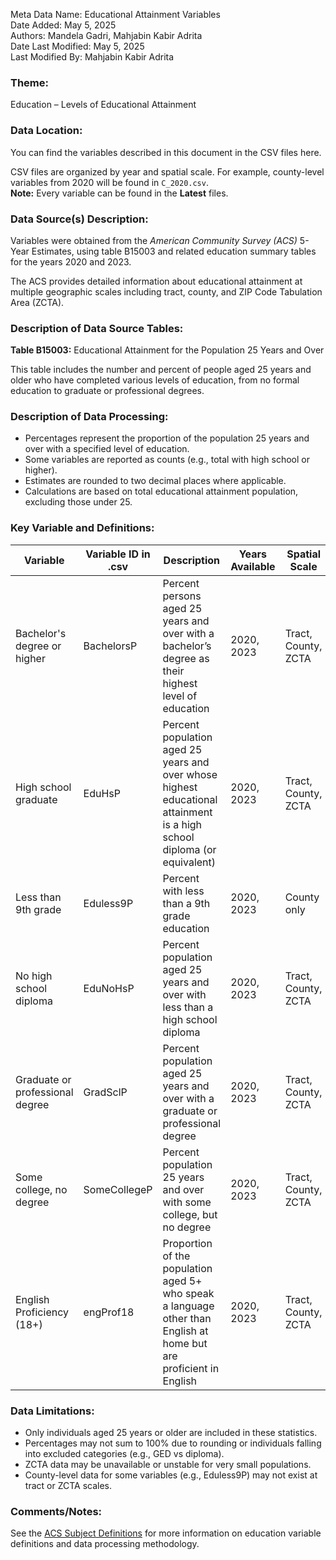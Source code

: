 Meta Data Name: Educational Attainment Variables  
Date Added: May 5, 2025    
Authors: Mandela Gadri, Mahjabin Kabir Adrita   
Date Last Modified: May 5, 2025    
Last Modified By: Mahjabin Kabir Adrita


### Theme:  
Education – Levels of Educational Attainment

### Data Location:  
You can find the variables described in this document in the CSV files here.

CSV files are organized by year and spatial scale. For example, county-level variables from 2020 will be found in `C_2020.csv`.  
**Note:** Every variable can be found in the **Latest** files.

### Data Source(s) Description:  
Variables were obtained from the *American Community Survey (ACS)* 5-Year Estimates, using table B15003 and related education summary tables for the years 2020 and 2023.

The ACS provides detailed information about educational attainment at multiple geographic scales including tract, county, and ZIP Code Tabulation Area (ZCTA).

### Description of Data Source Tables:  
**Table B15003:** Educational Attainment for the Population 25 Years and Over

This table includes the number and percent of people aged 25 years and older who have completed various levels of education, from no formal education to graduate or professional degrees.

### Description of Data Processing:  
- Percentages represent the proportion of the population 25 years and over with a specified level of education.  
- Some variables are reported as counts (e.g., total with high school or higher).  
- Estimates are rounded to two decimal places where applicable.  
- Calculations are based on total educational attainment population, excluding those under 25.

### Key Variable and Definitions:

| Variable                           | Variable ID in .csv | Description                                                       | Years Available | Spatial Scale        |
|------------------------------------|---------------------|-------------------------------------------------------------------|------------------|-----------------------|
| Bachelor's degree or higher        | BachelorsP          | Percent persons aged 25 years and over with a bachelor’s degree as their highest level of education                    | 2020, 2023       | Tract, County, ZCTA   |
| High school graduate               | EduHsP              | Percent population aged 25 years and over whose highest educational attainment is a high school diploma (or equivalent)                    | 2020, 2023       | Tract, County, ZCTA   |
| Less than 9th grade               | Eduless9P           | Percent with less than a 9th grade education                      | 2020, 2023       | County only           |
| No high school diploma             | EduNoHsP            | Percent population aged 25 years and over with less than a high school diploma                            | 2020, 2023       | Tract, County, ZCTA   |
| Graduate or professional degree    | GradSclP            | Percent population aged 25 years and over with a graduate or professional degree                      | 2020, 2023       | Tract, County, ZCTA   |
| Some college, no degree            | SomeCollegeP        | Percent population 25 years and over with some college, but no degree                 | 2020, 2023       | Tract, County, ZCTA   |
| English Proficiency (18+) | engProf18   | Proportion of the population aged 5+ who speak a language other than English at home but are proficient in English             | 2020, 2023       | Tract, County, ZCTA     |

### Data Limitations:  
- Only individuals aged 25 years or older are included in these statistics.  
- Percentages may not sum to 100% due to rounding or individuals falling into excluded categories (e.g., GED vs diploma).  
- ZCTA data may be unavailable or unstable for very small populations.  
- County-level data for some variables (e.g., Eduless9P) may not exist at tract or ZCTA scales.

### Comments/Notes:  
See the [ACS Subject Definitions](https://www.census.gov/programs-surveys/acs/technical-documentation/code-lists.html) for more information on education variable definitions and data processing methodology.
